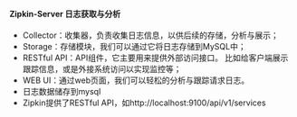 #### Zipkin-Server 日志获取与分析
- Collector：收集器，负责收集日志信息，以供后续的存储，分析与展示；
- Storage：存储模块，我们可以通过它将日志存储到MySQL中；
- RESTful API：API组件，它主要用来提供外部访问接口。 比如给客户端展示跟踪信息，或是外接系统访问以实现监控等；
- WEB UI：通过web页面，我们可以轻松的分析与跟踪请求日志。
- 日志数据储存到mysql
- Zipkin提供了RESTful API，如http://localhost:9100/api/v1/services


